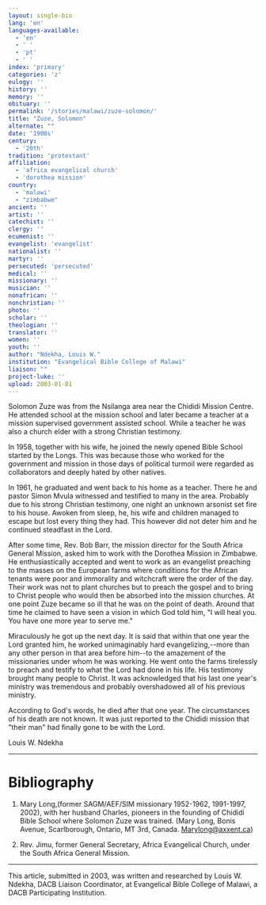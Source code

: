 ```yaml
---
layout: single-bio
lang: 'en'
languages-available:
  - 'en'
  - ' '
  - 'pt'
  - ' '
index: 'primary'
categories: 'z'
eulogy: ''
history: ''
memory: ''
obituary: ''
permalink: '/stories/malawi/zuze-solomon/'
title: "Zuze, Solomon"
alternate: ""
date: '1900s'
century:
  - '20th'
tradition: 'protestant'
affiliation:
  - 'africa evangelical church'
  - 'dorothea mission'
country:
  - 'malawi'
  - "zimbabwe"
ancient: ''
artist: ''
catechist: ''
clergy: ''
ecumenist: ''
evangelist: 'evangelist'
nationalist: ''
martyr: ''
persecuted: 'persecuted'
medical: ''
missionary: ''
musician: ''
nonafrican: ''
nonchristian: ''
photo: ''
scholar: ''
theologian: ''
translator: ''
women: ''
youth: ''
author: "Ndekha, Louis W."
institution: "Evangelical Bible College of Malawi"
liaison: ""
project-luke: ''
upload: 2003-01-01
---
```




Solomon Zuze was from the Nsilanga area near the Chididi Mission Centre.  He attended school at the mission school and later became a teacher at a mission supervised government assisted school.  While a teacher he was also a church elder with a strong Christian testimony.

In 1958, together with his wife, he joined the newly opened Bible School started by the Longs.  This was because those who worked for the government and mission in those days of political turmoil were regarded as collaborators and deeply hated by other natives.

In 1961, he graduated and went back to his home as a teacher.  There he and pastor Simon Mvula witnessed and testified to many in the area.  Probably due to his strong Christian testimony, one night an unknown arsonist set fire to his house.  Awoken from sleep, he, his wife and children managed to escape but lost every thing they had.  This however did not deter him and he continued steadfast in the Lord.

After some time, Rev. Bob Barr, the mission director for the South Africa General Mission, asked him to work with the Dorothea Mission in Zimbabwe.  He enthusiastically accepted and went to work as an evangelist preaching to the masses on the European farms where conditions for the African tenants were poor and immorality and witchcraft were the order of the day.  Their work was not to plant churches but to preach the gospel and to bring to Christ people  who would then be absorbed into the mission churches.  At one point Zuze became so ill that he was on the point of death.  Around that time he claimed to have seen a vision in which God told him, "I will heal you.  You have one more year to serve me."

Miraculously he got up  the next day.  It is said that within that one year the Lord granted him, he worked unimaginably hard evangelizing,--more than any other person in that area before him--to the amazement of the missionaries under whom he was working.   He went onto the farms tirelessly to preach and testify to what the Lord had done in his life.  His testimony brought many people to Christ.  It was acknowledged that his last one year's ministry was tremendous and probably overshadowed all of his previous ministry.

According to God's words, he died after that one year.   The circumstances of his death are not known.  It was just reported to the Chididi mission that "their man" had finally gone to be with the Lord.

Louis W. Ndekha

---

# Bibliography

1. Mary Long,(former SAGM/AEF/SIM missionary 1952-1962, 1991-1997, 2002), with her husband Charles, pioneers in the founding of Chididi Bible School where Solomon Zuze was trained. (Mary Long, Bonis Avenue, Scarlborough, Ontario, MT 3rd, Canada. [Marylong@axxent.ca](mailto:Marylong@axxent.ca))

2. Rev. Jimu, former General Secretary, Africa Evangelical Church, under the South Africa General Mission.

---

This article, submitted in 2003, was written and researched by Louis W. Ndekha, DACB Liaison Coordinator, at Evangelical Bible College of Malawi, a DACB Participating Institution.
